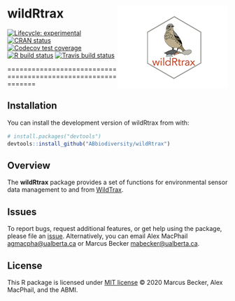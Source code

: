 
# wildRtrax <img src="man/figures/hex-logo-pipit.png" align="right" />

<!-- badges: start -->

[![Lifecycle:
experimental](https://img.shields.io/badge/lifecycle-experimental-orange.svg)](https://www.tidyverse.org/lifecycle/#experimental)
[![CRAN
status](https://www.r-pkg.org/badges/version/wildRtrax)](https://CRAN.R-project.org/package=wildRtrax)
[![Codecov test
coverage](https://codecov.io/gh/ABbiodiversity/wildRtrax/branch/master/graph/badge.svg)](https://codecov.io/gh/ABbiodiversity/wildRtrax?branch=master)
[![R build
status](https://github.com/ABbiodiversity/wildRtrax/workflows/R-CMD-check/badge.svg)](https://github.com/ABbiodiversity/wildRtrax/actions)
[![Travis build
status](https://travis-ci.com/ABbiodiversity/wildRtrax.svg?branch=master)](https://travis-ci.com/ABbiodiversity/wildRtrax)
<!-- badges: end -->

=============================================================

## Installation

You can install the development version of wildRtrax from with:

``` r
# install.packages("devtools")
devtools::install_github("ABbiodiversity/wildRtrax")
```

## Overview

The **wildRtrax** package provides a set of functions for
environmental sensor data management to and from [WildTrax](https://www.wildtrax.ca/home.html).

## Issues

To report bugs, request additional features, or get help using the
package, please file an
[issue](https://github.com/ABbiodiversity/wildRtrax/issues).
Alternatively, you can email Alex MacPhail <agmacpha@ualberta.ca> or
Marcus Becker <mabecker@ualberta.ca>.

## License

This R package is licensed under [MIT
license](https://github.com/ABbiodiversity/wildRtrax/blob/master/LICENSE)
© 2020 Marcus Becker, Alex MacPhail, and the ABMI.
